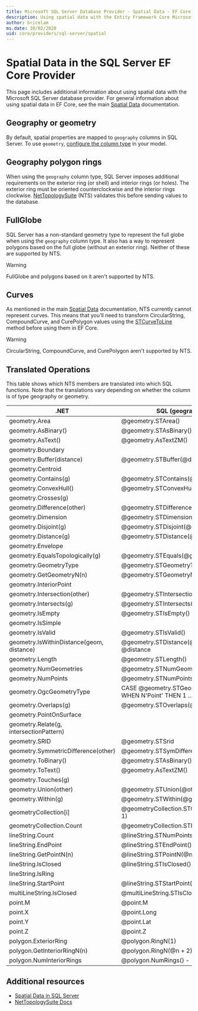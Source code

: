 ```yaml
---
title: Microsoft SQL Server Database Provider - Spatial Data - EF Core
description: Using spatial data with the Entity Framework Core Microsoft SQL Server database provider
author: bricelam
ms.date: 10/02/2020
uid: core/providers/sql-server/spatial
---
```

# Spatial Data in the SQL Server EF Core Provider

This page includes additional information about using spatial data with the Microsoft SQL Server database provider. For general information about using spatial data in EF Core, see the main [Spatial Data](xref:core/modeling/spatial) documentation.

## Geography or geometry

By default, spatial properties are mapped to `geography` columns in SQL Server. To use `geometry`, [configure the column type](xref:core/modeling/entity-properties#column-data-types) in your model.

## Geography polygon rings

When using the `geography` column type, SQL Server imposes additional requirements on the exterior ring (or shell) and interior rings (or holes). The exterior ring must be oriented counterclockwise and the interior rings clockwise. [NetTopologySuite](https://nettopologysuite.github.io/NetTopologySuite/) (NTS) validates this before sending values to the database.

## FullGlobe

SQL Server has a non-standard geometry type to represent the full globe when using the `geography` column type. It also has a way to represent polygons based on the full globe (without an exterior ring). Neither of these are supported by NTS.

> [!WARNING]
> FullGlobe and polygons based on it aren't supported by NTS.

## Curves

As mentioned in the main [Spatial Data](xref:core/modeling/spatial) documentation, NTS currently cannot represent curves. This means that you'll need to transform CircularString, CompoundCurve, and CurePolygon values using the [STCurveToLine](/sql/t-sql/spatial-geography/stcurvetoline-geography-data-type) method before using them in EF Core.

> [!WARNING]
> CircularString, CompoundCurve, and CurePolygon aren't supported by NTS.

## Translated Operations

This table shows which NTS members are translated into which SQL functions. Note that the translations vary depending on whether the column is of type geography or geometry.

.NET                                      | SQL (geography)                                              | SQL (geometry)
----------------------------------------- | ------------------------------------------------------------ | --------------
geometry.Area                             | @geometry.STArea()                                           | @geometry.STArea()
geometry.AsBinary()                       | @geometry.STAsBinary()                                       | @geometry.STAsBinary()
geometry.AsText()                         | @geometry.AsTextZM()                                         | @geometry.AsTextZM()
geometry.Boundary                         |                                                              | @geometry.STBoundary()
geometry.Buffer(distance)                 | @geometry.STBuffer(@distance)                                | @geometry.STBuffer(@distance)
geometry.Centroid                         |                                                              | @geometry.STCentroid()
geometry.Contains(g)                      | @geometry.STContains(@g)                                     | @geometry.STContains(@g)
geometry.ConvexHull()                     | @geometry.STConvexHull()                                     | @geometry.STConvexHull()
geometry.Crosses(g)                       |                                                              | @geometry.STCrosses(@g)
geometry.Difference(other)                | @geometry.STDifference(@other)                               | @geometry.STDifference(@other)
geometry.Dimension                        | @geometry.STDimension()                                      | @geometry.STDimension()
geometry.Disjoint(g)                      | @geometry.STDisjoint(@g)                                     | @geometry.STDisjoint(@g)
geometry.Distance(g)                      | @geometry.STDistance(@g)                                     | @geometry.STDistance(@g)
geometry.Envelope                         |                                                              | @geometry.STEnvelope()
geometry.EqualsTopologically(g)           | @geometry.STEquals(@g)                                       | @geometry.STEquals(@g)
geometry.GeometryType                     | @geometry.STGeometryType()                                   | @geometry.STGeometryType()
geometry.GetGeometryN(n)                  | @geometry.STGeometryN(@n + 1)                                | @geometry.STGeometryN(@n + 1)
geometry.InteriorPoint                    |                                                              | @geometry.STPointOnSurface()
geometry.Intersection(other)              | @geometry.STIntersection(@other)                             | @geometry.STIntersection(@other)
geometry.Intersects(g)                    | @geometry.STIntersects(@g)                                   | @geometry.STIntersects(@g)
geometry.IsEmpty                          | @geometry.STIsEmpty()                                        | @geometry.STIsEmpty()
geometry.IsSimple                         |                                                              | @geometry.STIsSimple()
geometry.IsValid                          | @geometry.STIsValid()                                        | @geometry.STIsValid()
geometry.IsWithinDistance(geom, distance) | @geometry.STDistance(@geom) <= @distance                     | @geometry.STDistance(@geom) <= @distance
geometry.Length                           | @geometry.STLength()                                         | @geometry.STLength()
geometry.NumGeometries                    | @geometry.STNumGeometries()                                  | @geometry.STNumGeometries()
geometry.NumPoints                        | @geometry.STNumPoints()                                      | @geometry.STNumPoints()
geometry.OgcGeometryType                  | CASE @geometry.STGeometryType() WHEN N'Point' THEN 1 ... END | CASE @geometry.STGeometryType() WHEN N'Point' THEN 1 ... END
geometry.Overlaps(g)                      | @geometry.STOverlaps(@g)                                     | @geometry.STOverlaps(@g)
geometry.PointOnSurface                   |                                                              | @geometry.STPointOnSurface()
geometry.Relate(g, intersectionPattern)   |                                                              | @geometry.STRelate(@g, @intersectionPattern)
geometry.SRID                             | @geometry.STSrid                                             | @geometry.STSrid
geometry.SymmetricDifference(other)       | @geometry.STSymDifference(@other)                            | @geometry.STSymDifference(@other)
geometry.ToBinary()                       | @geometry.STAsBinary()                                       | @geometry.STAsBinary()
geometry.ToText()                         | @geometry.AsTextZM()                                         | @geometry.AsTextZM()
geometry.Touches(g)                       |                                                              | @geometry.STTouches(@g)
geometry.Union(other)                     | @geometry.STUnion(@other)                                    | @geometry.STUnion(@other)
geometry.Within(g)                        | @geometry.STWithin(@g)                                       | @geometry.STWithin(@g)
geometryCollection[i]                     | @geometryCollection.STGeometryN(@i + 1)                      | @geometryCollection.STGeometryN(@i + 1)
geometryCollection.Count                  | @geometryCollection.STNumGeometries()                        | @geometryCollection.STNumGeometries()
lineString.Count                          | @lineString.STNumPoints()                                    | @lineString.STNumPoints()
lineString.EndPoint                       | @lineString.STEndPoint()                                     | @lineString.STEndPoint()
lineString.GetPointN(n)                   | @lineString.STPointN(@n + 1)                                 | @lineString.STPointN(@n + 1)
lineString.IsClosed                       | @lineString.STIsClosed()                                     | @lineString.STIsClosed()
lineString.IsRing                         |                                                              | @lineString.IsRing()
lineString.StartPoint                     | @lineString.STStartPoint()                                   | @lineString.STStartPoint()
multiLineString.IsClosed                  | @multiLineString.STIsClosed()                                | @multiLineString.STIsClosed()
point.M                                   | @point.M                                                     | @point.M
point.X                                   | @point.Long                                                  | @point.STX
point.Y                                   | @point.Lat                                                   | @point.STY
point.Z                                   | @point.Z                                                     | @point.Z
polygon.ExteriorRing                      | @polygon.RingN(1)                                            | @polygon.STExteriorRing()
polygon.GetInteriorRingN(n)               | @polygon.RingN(@n + 2)                                       | @polygon.STInteriorRingN(@n + 1)
polygon.NumInteriorRings                  | @polygon.NumRings() - 1                                      | @polygon.STNumInteriorRing()

## Additional resources

* [Spatial Data in SQL Server](/sql/relational-databases/spatial/spatial-data-sql-server)
* [NetTopologySuite Docs](https://nettopologysuite.github.io/NetTopologySuite/)
